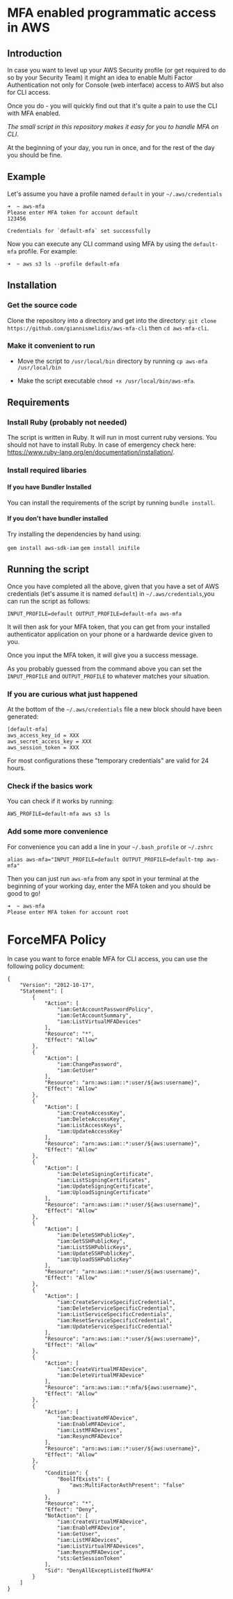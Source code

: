 # MFA enabled programmatic access in AWS

## Introduction
In case you want to level up your AWS Security profile (or get required to do so by your Security Team) it might an idea to enable Multi Factor Authentication not only for Console (web interface) access to AWS but also for CLI access.

Once you do - you will quickly find out that it's quite a pain to use the CLI with MFA enabled.

*The small script in this repository makes it easy for you to handle MFA on CLI*. 

At the beginning of your day, you run in once, and for the rest of the day you should be fine.

## Example

Let's assume you have a profile named `default` in your `~/.aws/credentials`

```
➜  ~ aws-mfa
Please enter MFA token for account default
123456

Credentials for `default-mfa` set successfully
```

Now you can execute any CLI command using MFA by using the `default-mfa` profile. For example:

```
➜  ~ aws s3 ls --profile default-mfa
```

## Installation

### Get the source code
Clone the repository into a directory and get into the directory:
`git clone https://github.com/giannismelidis/aws-mfa-cli` then `cd aws-mfa-cli`.

### Make it convenient to run

- Move the script to `/usr/local/bin` directory by running 
`cp aws-mfa /usr/local/bin` 

- Make the script executable
`chmod +x /usr/local/bin/aws-mfa`.

## Requirements

### Install Ruby (probably not needed)
The script is written in Ruby. It will run in most current ruby versions. You should not have to install Ruby. In case of emergency check here: https://www.ruby-lang.org/en/documentation/installation/.

### Install required libaries

#### If you have Bundler Installed
You can install the requirements of the script by running `bundle install`.

#### If you don't have bundler installed
Try installing the dependencies by hand using:

`gem install aws-sdk-iam`
`gem install inifile`

## Running the script

Once you have completed all the above, given that you have a set of AWS credentials (let's assume it is named `default`) in `~/.aws/credentials`,you can run the script as follows:

`INPUT_PROFILE=default OUTPUT_PROFILE=default-mfa aws-mfa`

It will then ask for your MFA token, that you can get from your installed authenticator application on your phone or a hardwarde device given to you.

Once you input the MFA token, it will give you a success message. 

As you probably guessed from the command above you can set the `INPUT_PROFILE` and `OUTPUT_PROFILE` to whatever matches your situation.

### If you are curious what just happened

At the bottom of the `~/.aws/credentials` file a new block should have been generated:

```
[default-mfa]
aws_access_key_id = XXX
aws_secret_access_key = XXX
aws_session_token = XXX
```

For most configurations these "temporary credentials" are valid for 24 hours.

### Check if the basics work

You can check if it works by running: 

`AWS_PROFILE=default-mfa aws s3 ls`

### Add some more convenience

For convenience you can add a line in your `~/.bash_profile` or `~/.zshrc`

`alias aws-mfa="INPUT_PROFILE=default OUTPUT_PROFILE=default-tmp aws-mfa"`

Then you can just run `aws-mfa` from any spot in your terminal at the beginning of your working day, enter the MFA token and you should be good to go!

```
➜  ~ aws-mfa
Please enter MFA token for account root
```


# ForceMFA Policy

In case you want to force enable MFA for CLI access, you can use the following policy document:

```
{
    "Version": "2012-10-17",
    "Statement": [
        {
            "Action": [
                "iam:GetAccountPasswordPolicy",
                "iam:GetAccountSummary",
                "iam:ListVirtualMFADevices"
            ],
            "Resource": "*",
            "Effect": "Allow"
        },
        {
            "Action": [
                "iam:ChangePassword",
                "iam:GetUser"
            ],
            "Resource": "arn:aws:iam::*:user/${aws:username}",
            "Effect": "Allow"
        },
        {
            "Action": [
                "iam:CreateAccessKey",
                "iam:DeleteAccessKey",
                "iam:ListAccessKeys",
                "iam:UpdateAccessKey"
            ],
            "Resource": "arn:aws:iam::*:user/${aws:username}",
            "Effect": "Allow"
        },
        {
            "Action": [
                "iam:DeleteSigningCertificate",
                "iam:ListSigningCertificates",
                "iam:UpdateSigningCertificate",
                "iam:UploadSigningCertificate"
            ],
            "Resource": "arn:aws:iam::*:user/${aws:username}",
            "Effect": "Allow"
        },
        {
            "Action": [
                "iam:DeleteSSHPublicKey",
                "iam:GetSSHPublicKey",
                "iam:ListSSHPublicKeys",
                "iam:UpdateSSHPublicKey",
                "iam:UploadSSHPublicKey"
            ],
            "Resource": "arn:aws:iam::*:user/${aws:username}",
            "Effect": "Allow"
        },
        {
            "Action": [
                "iam:CreateServiceSpecificCredential",
                "iam:DeleteServiceSpecificCredential",
                "iam:ListServiceSpecificCredentials",
                "iam:ResetServiceSpecificCredential",
                "iam:UpdateServiceSpecificCredential"
            ],
            "Resource": "arn:aws:iam::*:user/${aws:username}",
            "Effect": "Allow"
        },
        {
            "Action": [
                "iam:CreateVirtualMFADevice",
                "iam:DeleteVirtualMFADevice"
            ],
            "Resource": "arn:aws:iam::*:mfa/${aws:username}",
            "Effect": "Allow"
        },
        {
            "Action": [
                "iam:DeactivateMFADevice",
                "iam:EnableMFADevice",
                "iam:ListMFADevices",
                "iam:ResyncMFADevice"
            ],
            "Resource": "arn:aws:iam::*:user/${aws:username}",
            "Effect": "Allow"
        },
        {
            "Condition": {
                "BoolIfExists": {
                    "aws:MultiFactorAuthPresent": "false"
                }
            },
            "Resource": "*",
            "Effect": "Deny",
            "NotAction": [
                "iam:CreateVirtualMFADevice",
                "iam:EnableMFADevice",
                "iam:GetUser",
                "iam:ListMFADevices",
                "iam:ListVirtualMFADevices",
                "iam:ResyncMFADevice",
                "sts:GetSessionToken"
            ],
            "Sid": "DenyAllExceptListedIfNoMFA"
        }
    ]
}
```
